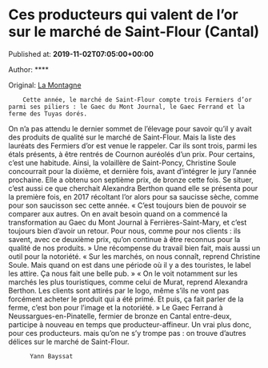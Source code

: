 
# Ces producteurs qui valent de l’or sur le marché de Saint-Flour (Cantal)

Published at: **2019-11-02T07:05:00+00:00**

Author: ****

Original: [La Montagne](https://www.lamontagne.fr/saint-flour-15100/actualites/ces-producteurs-qui-valent-de-lor-sur-le-marche-de-saint-flour-cantal_13673194/)


        Cette année, le marché de Saint-Flour compte trois Fermiers d’or parmi ses piliers : le Gaec du Mont Journal, le Gaec Ferrand et la ferme des Tuyas dorés.
      
On n’a pas attendu le dernier sommet de l’élevage pour savoir qu’il y avait des produits de qualité sur le marché de Saint-Flour. Mais la liste des lauréats des Fermiers d’or est venue le rappeler. Car ils sont trois, parmi les étals présents, à être rentrés de Cournon auréolés d’un prix.
Pour certains, c’est une habitude. Ainsi, la volaillère de Saint-Poncy, Christine Soule concourrait pour la dixième, et dernière fois, avant d’intégrer le jury l’année prochaine. Elle a obtenu son septième prix, de bronze cette fois.
Se situer, c’est aussi ce que cherchait Alexandra Berthon quand elle se présenta pour la première fois, en 2017 récoltant l’or alors pour sa saucisse sèche, comme pour son saucisson sec cette année.
« C’est toujours bien de pouvoir se comparer aux autres. On en avait besoin quand on a commencé la transformation au Gaec du Mont Journal à Ferrières-Saint-Mary, et c’est toujours bien d’avoir un retour. Pour nous, comme pour nos clients : ils savent, avec ce deuxième prix, qu’on continue à être reconnus pour la qualité de nos produits. »
Une récompense du travail bien fait, mais aussi un outil pour la notoriété. « Sur les marchés, on nous connaît, reprend Christine Soule. Mais quand on est dans une période où il y a des touristes, le label les attire. Ça nous fait une belle pub. » « On le voit notamment sur les marchés les plus touristiques, comme celui de Murat, reprend Alexandra Berthon. Les clients sont attirés par le logo, même s’ils ne vont pas forcément acheter le produit qui a été primé. Et puis, ça fait parler de la ferme, c’est bon pour l’image et la notoriété. »
Le Gaec Ferrand à Neussargues-en-Pinatelle, fermier de bronze en Cantal entre-deux, participe à nouveau en temps que producteur-affineur.
Un vrai plus donc, pour ces producteurs. mais qu’on ne s’y trompe pas : on trouve d’autres délices sur le marché de Saint-Flour. 

        
          Yann Bayssat
        
      
